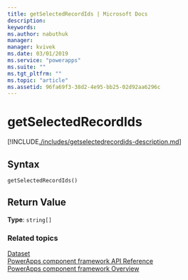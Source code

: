 ```yaml
---
title: getSelectedRecordIds | Microsoft Docs
description: 
keywords:
ms.author: nabuthuk
manager: 
manager: kvivek
ms.date: 03/01/2019
ms.service: "powerapps"
ms.suite: ""
ms.tgt_pltfrm: ""
ms.topic: "article"
ms.assetid: 96fa69f3-38d2-4e95-bb25-02d92aa6296c
---
```


# getSelectedRecordIds

[!INCLUDE[./includes/getselectedrecordids-description.md](./includes/getselectedrecordids-description.md)]

## Syntax

`getSelectedRecordIds()`

## Return Value

**Type**: `string[]`


### Related topics

[Dataset](../dataset.md)<br/>
[PowerApps component framework API Reference](../reference/index.md)<br/>
[PowerApps component framework Overview](../overview.md)